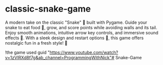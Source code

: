 # classic-snake-game

A modern take on the classic "Snake" 🐍 built with Pygame. Guide your snake to eat food 🍎,
grow, and score points while avoiding walls and its tail.
Enjoy smooth animations, intuitive arrow key controls, and immersive sound effects 🎵. With a sleek design and restart options 🔄, this game offers nostalgic fun in a fresh style! 🚀

!the game used guid "https://www.youtube.com/watch?v=1zVlRXd8f7g&ab_channel=ProgrammingWithNick"# Snake-Game
